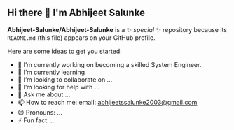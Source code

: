 <!-- ![Header](./github-header-.png )-->
## Hi there 👋 I'm Abhijeet Salunke

**Abhijeet-Salunke/Abhijeet-Salunke** is a ✨ _special_ ✨ repository because its `README.md` (this file) appears on your GitHub profile.

Here are some ideas to get you started:

- 🔭 I’m currently working on becoming a skilled System Engineer.
- 🌱 I’m currently learning 
- 👯 I’m looking to collaborate on ...
- 🤔 I’m looking for help with ...
- 💬 Ask me about ...
- 📫 How to reach me:
      email: abhijeetssalunke2003@gmail.com
- 😄 Pronouns: ...
- ⚡ Fun fact: ...

